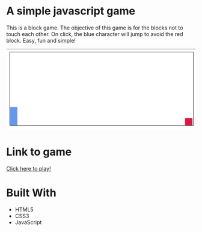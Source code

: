 # A simple javascript game

This is a block game. The objective of this game is for the blocks not to touch each other. On click, the blue character will jump to avoid the red block. Easy, fun and simple!

![Screen Shot of Block Game](game.png)

# Link to game
[Click here to play!](https://trivera777.github.io/SimpleBlockGame/)

# Built With
- HTML5
- CSS3
- JavaScript
